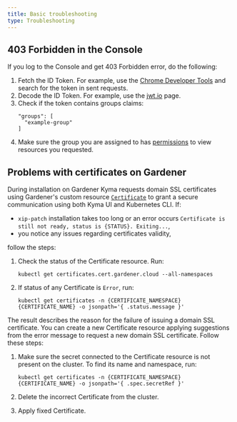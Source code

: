 ```yaml
---
title: Basic troubleshooting
type: Troubleshooting
---
```


## 403 Forbidden in the Console

If you log to the Console and get 403 Forbidden error, do the following:

  1. Fetch the ID Token. For example, use the [Chrome Developer Tools](https://developers.google.com/web/tools/chrome-devtools) and search for the token in sent requests.
  2. Decode the ID Token. For example, use the [jwt.io](https://jwt.io/) page.
  3. Check if the token contains groups claims:
      ```
      "groups": [
        "example-group"
      ]
      ```
  4. Make sure the group you are assigned to has [permissions](https://kyma-project.io/docs/components/security/#details-roles-in-kyma) to view resources you requested.
    
## Problems with certificates on Gardener

During installation on Gardener Kyma requests domain SSL certificates using Gardener's custom resource [`Certificate`](https://gardener.cloud/050-tutorials/content/howto/x509_certificates/#request-a-certificate-via-certificate) to grant a secure communication using both Kyma UI and Kubernetes CLI. If:
 - `xip-patch` installation takes too long or an error occurs `Certificate is still not ready, status is {STATUS}. Exiting...`,
 - you notice any issues regarding certificates validity,
  
  follow the steps:

1. Check the status of the Certificate resource. Run:

    ```kubectl get certificates.cert.gardener.cloud --all-namespaces```

2. If status of any Certificate is `Error`, run:

    ```kubectl get certificates -n {CERTIFICATE_NAMESPACE} {CERTIFICATE_NAME} -o jsonpath='{ .status.message }'```

The result describes the reason for the failure of issuing a domain SSL certificate. You can create a new Certificate resource applying suggestions from the error message to request a new domain SSL certificate. Follow these steps:
    
1. Make sure the secret connected to the Certificate resource is not present on the cluster. To find its name and namespace, run:

    ```kubectl get certificates -n {CERTIFICATE_NAMESPACE} {CERTIFICATE_NAME} -o jsonpath='{ .spec.secretRef }'```
    
2. Delete the incorrect Certificate from the cluster.

3. Apply fixed Certificate.

